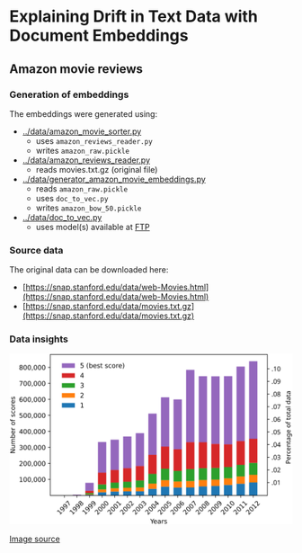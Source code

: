 # Explaining Drift in Text Data with Document Embeddings

## Amazon movie reviews

### Generation of embeddings

The embeddings were generated using:

- [../data/amazon_movie_sorter.py](../data/amazon_movie_sorter.py)
    - uses `amazon_reviews_reader.py`
    - writes `amazon_raw.pickle`
- [../data/amazon_reviews_reader.py](../data/amazon_reviews_reader.py)
    - reads movies.txt.gz (original file)
- [../data/generator_amazon_movie_embeddings.py](../data/generator_amazon_movie_embeddings.py)
    - reads `amazon_raw.pickle`
    - uses `doc_to_vec.py`
    - writes `amazon_bow_50.pickle`
- [../data/doc_to_vec.py](../data/doc_to_vec.py)
    - uses model(s) available at [FTP](https://hobbitdata.informatik.uni-leipzig.de/EML4U/2021-05-17-Amazon-Doc2Vec/)

### Source data

The original data can be downloaded here:

- [https://snap.stanford.edu/data/web-Movies.html](https://snap.stanford.edu/data/web-Movies.html)
- [https://snap.stanford.edu/data/movies.txt.gz](https://snap.stanford.edu/data/movies.txt.gz)

### Data insights

![](images/amazon_movie_reviews-overview.svg)

[Image source](https://github.com/EML4U/Drift-detector-comparison/tree/main/figures/amazon-overview)